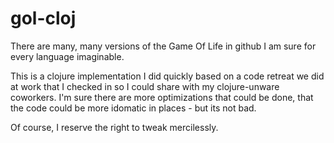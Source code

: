 gol-cloj
========



There are many, many versions of the Game Of Life in github I am sure for every language imaginable. 

This is a clojure implementation I did quickly based on a code retreat we did at work that I checked in so I could share with my clojure-unware
coworkers. I'm sure there are more optimizations that could be done, that the code could be more idomatic in places - but its not bad. 

Of course, I reserve the right to tweak mercilessly.
